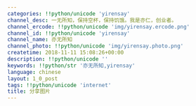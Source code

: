 ```yaml
---
categories: !!python/unicode 'yirensay'
channel_desc: 一无所知，保持空杯，保持饥饿。我是亦仁，创业者。
channel_ercode: !!python/unicode 'img/yirensay.ercode.png'
channel_id: !!python/unicode 'yirensay'
channel_name: 亦无所知
channel_photo: !!python/unicode 'img/yirensay.photo.png'
createtime: 2018-11-11 15:08:26+00:00
description: !!python/unicode ''
keywords: !!python/str '亦无所知,yirensay'
language: chinese
layout: 1_0_post
tags: !!python/unicode 'internet'
title: 分享图片
---
```

<div id="js_content">
<div class="share_media" id="img_list">
<img alt="" src="{{ '/img/KMaLruUdmIgqVic5NwKeibOerByn9pjaIkwKSL7sPic3BpPp2tDlXibvINZeUwjsKGLpHCul3AWIH2icIqbIRQs3oOw.jpeg' | prepend: site.img | replace: '//','/' }}"/>
</div>
</div>